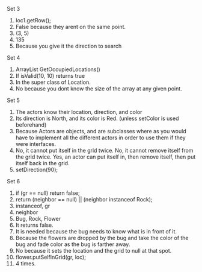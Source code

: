 Set 3
1. loc1.getRow();
2. False because they arent on the same point.
3. (3, 5)
4. 135
5. Because you give it the direction to search

Set 4
1. ArrayList<Location> GetOccupiedLocations()
2. If isValid(10, 10) returns true
3. In the super class of Location.
4. No because you dont know the size of the array at any given point.


Set 5
1. The actors know their location, direction, and color
2. Its direction is North, and its color is Red. (unless setColor is used beforehand)
3. Because Actors are objects, and are subclasses where as you would have to implement all the different actors in order to use them if they were interfaces.
4. No, it cannot put itself in the grid twice. No, it cannot remove itself from the grid twice. Yes, an actor can put itself in, then remove itself, then put itself back in the grid.
5. setDirection(90);

Set 6
1. if (gr == null) return false;
2. return (neighbor == null) || (neighbor instanceof Rock);
3. instanceof, gr
4. neighbor
5. Bug, Rock, Flower
6. It returns false.
7. It is needed because the bug needs to know what is in front of it.
8. Because the flowers are dropped by the bug and take the color of the bug and fade color as the bug is farther away.
9. No because it sets the location and the grid to null at that spot.
10. flower.putSelfInGrid(gr, loc);
11. 4 times.